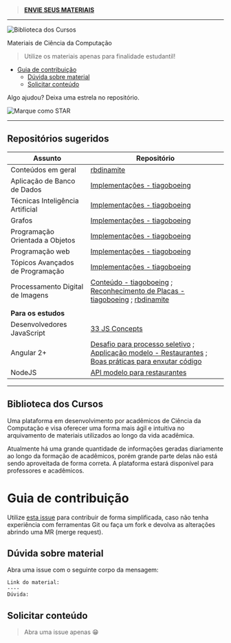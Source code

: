 > **[ENVIE SEUS MATERIAIS](https://github.com/computacaoUnisul/biblioteca-da-computacao-materiais/issues/1)**

---

![Biblioteca dos Cursos](https://snag.gy/842qLm.jpg)

Materiais de Ciência da Computação

> Utilize os materiais apenas para finalidade estudantil!

- [Guia de contribuição](#guia-de-contribui%C3%A7%C3%A3o)
  - [Dúvida sobre material](#d%C3%BAvida-sobre-material)
  - [Solicitar conteúdo](#solicitar-conte%C3%BAdo)

Algo ajudou? Deixa uma estrela no repositório.

![Marque como STAR](https://i.snag.gy/mbwZtH.jpg)

---
## Repositórios sugeridos

| Assunto                          | Repositório                                                                                                                                                                                                                                                           |
| -------------------------------- | --------------------------------------------------------------------------------------------------------------------------------------------------------------------------------------------------------------------------------------------------------------------- |
| Conteúdos em geral               | [rbdinamite](https://github.com/rbdinamite/unisul-ccp2013A)                                                                                                                                                                                                           |
| Aplicação de Banco de Dados      | [Implementações - tiagoboeing](https://github.com/tiagoboeing/aplicacao-banco)                                                                                                                                                                                        |
| Técnicas Inteligência Artificial | [Implementações - tiagoboeing](https://github.com/tiagoboeing/TecnicasInteligenciaArtificial)                                                                                                                                                                         |
| Grafos                           | [Implementações - tiagoboeing](https://github.com/tiagoboeing/grafos)                                                                                                                                                                                                 |
| Programação Orientada a Objetos  | [Implementações - tiagoboeing](https://github.com/tiagoboeing/poo)                                                                                                                                                                                                    |
| Programação web                  | [Implementações - tiagoboeing](https://github.com/tiagoboeing/projetoProgWeb)                                                                                                                                                                                         |
| Tópicos Avançados de Programação | [Implementações - tiagoboeing](https://github.com/tiagoboeing/TopicosAvancados)                                                                                                                                                                                       |
| Processamento Digital de Imagens | [Conteúdo - tiagoboeing](https://github.com/tiagoboeing/processamento-digital-de-imagens) ; [Reconhecimento de Placas - tiagoboeing](https://github.com/tiagoboeing/ReconhecimentoPlacas-PDI) ; [rbdinamite](https://github.com/rbdinamite/tratamentoimagem)          |
|                                  |
| **Para os estudos**              |                                                                                                                                                                                                                                                                       |
| Desenvolvedores JavaScript       | [33 JS Concepts](https://github.com/tiagoboeing/33-js-concepts)                                                                                                                                                                                                       |
| Angular 2+                       | [Desafio para processo seletivo](https://github.com/tiagoboeing/desafio-frontend-senior) ; [Applicação modelo - Restaurantes](https://github.com/tiagoboeing/meat-app-starter) ; [Boas práticas para enxutar código](https://github.com/tiagoboeing/angular-avancado) |
| NodeJS                           | [API modelo para restaurantes](https://github.com/tiagoboeing/meat-api)                                                                                                                                                                                               |

----

## Biblioteca dos Cursos

Uma plataforma em desenvolvimento por acadêmicos de Ciência da Computação e visa oferecer uma forma mais ágil e intuitiva no arquivamento de materiais utilizados ao longo da vida acadêmica.

Atualmente há uma grande quantidade de informações geradas diariamente ao longo da formação de acadêmicos, porém grande parte delas não está sendo aproveitada de forma correta. A plataforma estará disponível para professores e acadêmicos.

# Guia de contribuição

Utilize [esta issue](https://github.com/computacaoUnisul/biblioteca-da-computacao-materiais/issues/1) para contribuir de forma simplificada, caso não tenha experiência com ferramentas Git ou faça um fork e devolva as alterações abrindo uma MR (merge request).

## Dúvida sobre material

Abra uma issue com o seguinte corpo da mensagem:

```
Link do material: 
----
Dúvida:
```

## Solicitar conteúdo

> Abra uma issue apenas 😁
